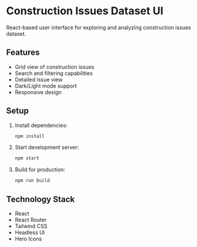# Construction Issues Dataset UI

React-based user interface for exploring and analyzing construction issues dataset.

## Features

- Grid view of construction issues
- Search and filtering capabilities
- Detailed issue view
- Dark/Light mode support
- Responsive design

## Setup

1. Install dependencies:
   ```bash
   npm install
   ```

2. Start development server:
   ```bash
   npm start
   ```

3. Build for production:
   ```bash
   npm run build
   ```

## Technology Stack

- React
- React Router
- Tailwind CSS
- Headless UI
- Hero Icons